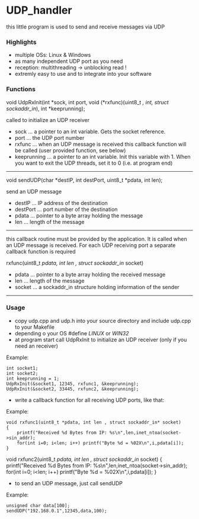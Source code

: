 # UDP_handler

this little program is used to send and receive messages via UDP

### Highlights

* multiple OSs: Linux & Windows
* as many independent UDP port as you need
* reception: multithreading -> unblocking read !
* extremly easy to use and to integrate into your software

### Functions

void UdpRxInit(int *sock, int port, void (*rxfunc)(uint8_t *, int, struct sockaddr_in*), int *keeprunning);

called to initialize an UDP receiver

 - sock ... a pointer to an int variable. Gets the socket reference.
 - port ... the UDP port number
 - rxfunc ... when an UDP message is received this callback function will be called (user provided function, see below)
 - keeprunning ... a pointer to an int variable. Init this variable with 1. When you want to exit the UDP threads, set it to 0 (i.e. at program end)

------

void sendUDP(char *destIP, int destPort, uint8_t *pdata, int len);

send an UDP message

 - destIP ... IP address of the destination
 - destPort ... port number of the destination
 - pdata ... pointer to a byte array holding the message
 - len ... length of the message

-------

this callback routine must be provided by the application.
It is called when an UDP message is received.
For each UDP receiving port a separate callback function is required

rxfunc(uint8_t *pdata, int len , struct sockaddr_in* socket)

 - pdata ... pointer to a byte array holding the received message
 - len ... length of the message
 - socket ... a sockaddr_in structure holding information of the sender

------

### Usage

* copy udp.cpp and udp.h into your source directory and include udp.cpp to your Makefile
* depending o your OS #define _LINUX_ or _WIN32_
* at program start call UdpRxInit to initialize an UDP receiver (only if you need an receiver)

Example:
```
int socket1;
int socket2;
int keeprunning = 1;
UdpRxInit(&socket1, 12345, rxfunc1, &keeprunning);
UdpRxInit(&socket2, 33445, rxfunc2, &keeprunning);
```
* write a callback function for all receiving UDP ports, like that:

Example:
```
void rxfunc1(uint8_t *pdata, int len , struct sockaddr_in* socket)
{
    printf("Received %d Bytes from IP: %s\n",len,inet_ntoa(socket->sin_addr);
    for(int i=0; i<len; i++) printf("Byte %d = %02X\n",i,pdata[i]);
}
```
void rxfunc2(uint8_t *pdata, int len , struct sockaddr_in* socket)
{
    printf("Received %d Bytes from IP: %s\n",len,inet_ntoa(socket->sin_addr);
    for(int i=0; i<len; i++) printf("Byte %d = %02X\n",i,pdata[i]);
}

* to send an UDP message, just call sendUDP

Example:
```
unsigned char data[100];
sendUDP("192.168.0.1",12345,data,100);
```
